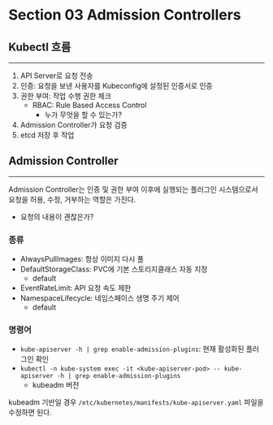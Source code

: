 # Section 03 Admission Controllers

## Kubectl 흐름
***
1. API Server로 요청 전송
2. 인증: 요청을 보낸 사용자를 Kubeconfig에 설정된 인증서로 인증
3. 권한 부여: 작업 수행 권한 체크
   - RBAC: Rule Based Access Control
     - 누가 무엇을 할 수 있는가?
4. Admission Controller가 요청 검증
5. etcd 저장 후 작업

## Admission Controller
***
Admission Controller는 인증 및 권한 부여 이후에 실행되는 플러그인 시스템으로서
요청을 허용, 수정, 거부하는 역할은 가진다.
- 요청의 내용이 괜찮은가?

### 종류
- AlwaysPullImages: 항상 이미지 다시 풀
- DefaultStorageClass: PVC에 기본 스토리지클래스 자동 지정
  - default
- EventRateLimit: API 요청 속도 제한
- NamespaceLifecycle: 네임스페이스 생명 주기 제어
  - default

### 명령어
- `kube-apiserver -h | grep enable-admission-plugins`: 현재 활성화된 플러그인 확인
- `kubectl -n kube-system exec -it <kube-apiserver-pod> -- kube-apiserver -h | grep enable-admission-plugins`
  - kubeadm 버전

kubeadm 기반일 경우 `/etc/kubernetes/manifests/kube-apiserver.yaml` 파일을 수정하면 된다.